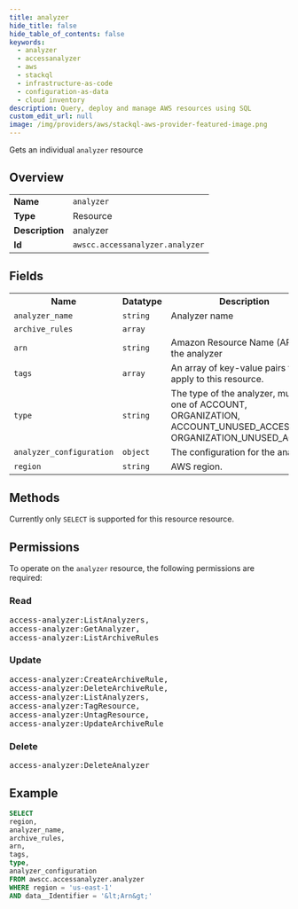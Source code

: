 ```yaml
---
title: analyzer
hide_title: false
hide_table_of_contents: false
keywords:
  - analyzer
  - accessanalyzer
  - aws
  - stackql
  - infrastructure-as-code
  - configuration-as-data
  - cloud inventory
description: Query, deploy and manage AWS resources using SQL
custom_edit_url: null
image: /img/providers/aws/stackql-aws-provider-featured-image.png
---
```

Gets an individual <code>analyzer</code> resource

## Overview
<table><tbody>
<tr><td><b>Name</b></td><td><code>analyzer</code></td></tr>
<tr><td><b>Type</b></td><td>Resource</td></tr>
<tr><td><b>Description</b></td><td>analyzer</td></tr>
<tr><td><b>Id</b></td><td><code>awscc.accessanalyzer.analyzer</code></td></tr>
</tbody></table>

## Fields
<table><tbody>
<tr><th>Name</th><th>Datatype</th><th>Description</th></tr>
<tr><td><code>analyzer_name</code></td><td><code>string</code></td><td>Analyzer name</td></tr>
<tr><td><code>archive_rules</code></td><td><code>array</code></td><td></td></tr>
<tr><td><code>arn</code></td><td><code>string</code></td><td>Amazon Resource Name (ARN) of the analyzer</td></tr>
<tr><td><code>tags</code></td><td><code>array</code></td><td>An array of key-value pairs to apply to this resource.</td></tr>
<tr><td><code>type</code></td><td><code>string</code></td><td>The type of the analyzer, must be one of ACCOUNT, ORGANIZATION, ACCOUNT_UNUSED_ACCESS or ORGANIZATION_UNUSED_ACCESS</td></tr>
<tr><td><code>analyzer_configuration</code></td><td><code>object</code></td><td>The configuration for the analyzer</td></tr>
<tr><td><code>region</code></td><td><code>string</code></td><td>AWS region.</td></tr>

</tbody></table>

## Methods
Currently only <code>SELECT</code> is supported for this resource resource.

## Permissions

To operate on the <code>analyzer</code> resource, the following permissions are required:

### Read
<pre>
access-analyzer:ListAnalyzers,
access-analyzer:GetAnalyzer,
access-analyzer:ListArchiveRules</pre>

### Update
<pre>
access-analyzer:CreateArchiveRule,
access-analyzer:DeleteArchiveRule,
access-analyzer:ListAnalyzers,
access-analyzer:TagResource,
access-analyzer:UntagResource,
access-analyzer:UpdateArchiveRule</pre>

### Delete
<pre>
access-analyzer:DeleteAnalyzer</pre>


## Example
```sql
SELECT
region,
analyzer_name,
archive_rules,
arn,
tags,
type,
analyzer_configuration
FROM awscc.accessanalyzer.analyzer
WHERE region = 'us-east-1'
AND data__Identifier = '&lt;Arn&gt;'
```
